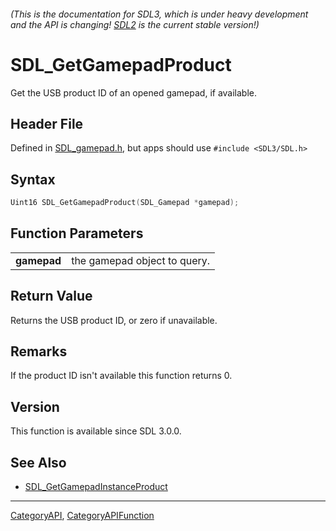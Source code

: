 ###### (This is the documentation for SDL3, which is under heavy development and the API is changing! [SDL2](https://wiki.libsdl.org/SDL2/) is the current stable version!)
# SDL_GetGamepadProduct

Get the USB product ID of an opened gamepad, if available.

## Header File

Defined in [SDL_gamepad.h](https://github.com/libsdl-org/SDL/blob/main/include/SDL3/SDL_gamepad.h), but apps should use `#include <SDL3/SDL.h>`

## Syntax

```c
Uint16 SDL_GetGamepadProduct(SDL_Gamepad *gamepad);

```

## Function Parameters

|                 |                              |
| --------------- | ---------------------------- |
| **gamepad**     | the gamepad object to query. |

## Return Value

Returns the USB product ID, or zero if unavailable.

## Remarks

If the product ID isn't available this function returns 0.

## Version

This function is available since SDL 3.0.0.

## See Also

* [SDL_GetGamepadInstanceProduct](SDL_GetGamepadInstanceProduct)

----
[CategoryAPI](CategoryAPI), [CategoryAPIFunction](CategoryAPIFunction)

